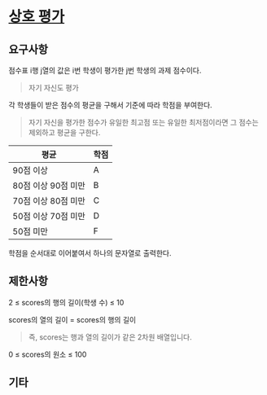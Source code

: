 # [상호 평가](https://programmers.co.kr/learn/courses/30/lessons/83201)

## 요구사항

점수표 i행 j열의 값은 i번 학생이 평가한 j번 학생의 과제 점수이다.
> 자기 자신도 평가

각 학생들이 받은 점수의 평균을 구해서 기준에 따라 학점을 부여한다.
> 자기 자신을 평가한 점수가 유일한 최고점 또는 유일한 최저점이라면 그 점수는 제외하고 평균을 구한다.

|평균|학점|
|----|----|
|90점 이상|A|
|80점 이상 90점 미만|B|
|70점 이상 80점 미만|C| 
|50점 이상 70점 미만|D|
|50점 미만 |F|

학점을 순서대로 이어붙여서 하나의 문자열로 출력한다.

## 제한사항

2 ≤ scores의 행의 길이(학생 수) ≤ 10

scores의 열의 길이 = scores의 행의 길이
> 즉, scores는 행과 열의 길이가 같은 2차원 배열입니다.

0 ≤ scores의 원소 ≤ 100

## 기타
